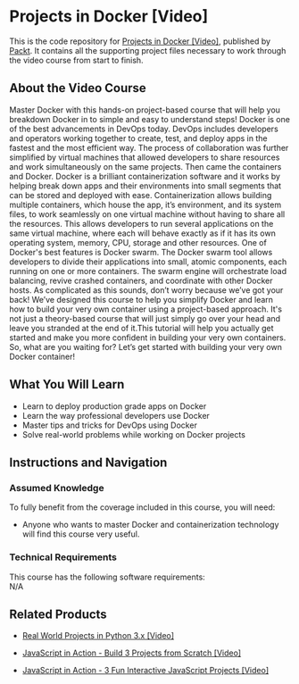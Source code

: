 # Projects in Docker [Video]
This is the code repository for [Projects in Docker [Video]](https://www.packtpub.com/application-development/projects-docker-video), published by [Packt](https://www.packtpub.com/?utm_source=github). It contains all the supporting project files necessary to work through the video course from start to finish.
## About the Video Course
Master Docker with this hands-on project-based course that will help you breakdown Docker in to simple and easy to understand steps! Docker is one of the best advancements in DevOps today. DevOps includes developers and operators working together to create, test, and deploy apps in the fastest and the most efficient way. The process of collaboration was further simplified by virtual machines that allowed developers to share resources and work simultaneously on the same projects. Then came the containers and Docker. Docker is a brilliant containerization software and it works by helping break down apps and their environments into small segments that can be stored and deployed with ease. Containerization allows building multiple containers, which house the app, it’s environment, and its system files, to work seamlessly on one virtual machine without having to share all the resources. This allows developers to run several applications on the same virtual machine, where each will behave exactly as if it has its own operating system, memory, CPU, storage and other resources. One of Docker's best features is Docker swarm. The Docker swarm tool allows developers to divide their applications into small, atomic components, each running on one or more containers. The swarm engine will orchestrate load balancing, revive crashed containers, and coordinate with other Docker hosts. As complicated as this sounds, don’t worry because we’ve got your back! We’ve designed this course to help you simplify Docker and learn how to build your very own container using a project-based approach. It's not just a theory-based course that will just simply go over your head and leave you stranded at the end of it.This tutorial will help you actually get started and make you more confident in building your very own containers. So, what are you waiting for? Let’s get started with building your very own Docker container!

<H2>What You Will Learn</H2>
<DIV class=book-info-will-learn-text>
<UL>
<li>Learn to deploy production grade apps on Docker</li>
<li>Learn the way professional developers use Docker</li>
<li>Master tips and tricks for DevOps using Docker</li>
  <li>Solve real-world problems while working on Docker projects</li>
</UL></DIV>

## Instructions and Navigation
### Assumed Knowledge
To fully benefit from the coverage included in this course, you will need:<br/>
<DIV class=book-info-will-learn-text>
<UL>
<LI> Anyone who wants to master Docker and containerization technology will find this course very useful.
</LI>
</UL>
<DIV>

### Technical Requirements
This course has the following software requirements:<br/>
N/A

## Related Products
* [Real World Projects in Python 3.x [Video]](https://www.packtpub.com/application-development/real-world-projects-python-3x-video)

* [JavaScript in Action - Build 3 Projects from Scratch [Video]]( https://www.packtpub.com/application-development/javascript-action-build-3-projects-scratch-video)

* [JavaScript in Action - 3 Fun Interactive JavaScript Projects [Video]]( https://www.packtpub.com/application-development/javascript-action-3-fun-interactive-javascript-projects-video)
